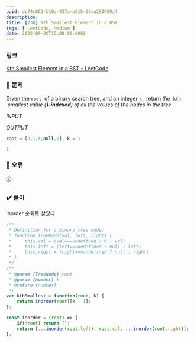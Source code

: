 ```yaml
---
uuid: dc74c863-b10c-437a-b015-50ca290059a4
description: 
title: [230] Kth Smallest Element in a BST
tags: [ LeetCode, Medium ]
date: 2022-09-20T15:00:00.000Z
---
```








### 링크

[Kth Smallest Element in a BST - LeetCode](https://leetcode.com/problems/kth-smallest-element-in-a-bst/)

### 📝 문제

Given the `root`
 of a binary search tree, and an integer `k`
, return *the*
 `kth`
 *smallest value (**1-indexed**) of all the values of the nodes in the tree*
.

*INPUT*

*OUTPUT*

```jsx
root = [3,1,4,null,2], k = 1
```

```jsx
1
```

### 🚨 오류

<aside>
🕧

</aside>

### ✔️ 풀이

inorder 순회로 찾았다.

```jsx
/**
 * Definition for a binary tree node.
 * function TreeNode(val, left, right) {
 *     this.val = (val===undefined ? 0 : val)
 *     this.left = (left===undefined ? null : left)
 *     this.right = (right===undefined ? null : right)
 * }
 */
/**
 * @param {TreeNode} root
 * @param {number} k
 * @return {number}
 */
var kthSmallest = function(root, k) {
    return inorder(root)[k - 1];
};

const inorder = (root) => {
    if(!root) return [];
    return [...inorder(root.left), root.val, ...inorder(root.right)];
};
```